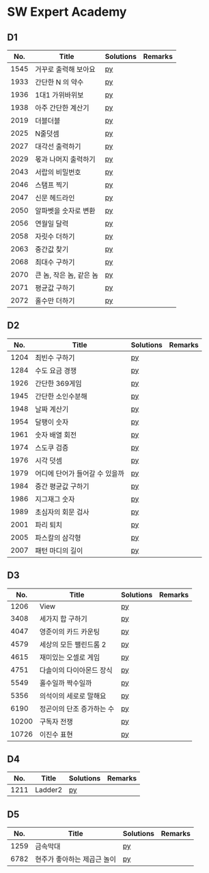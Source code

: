# SW Expert Academy


## D1
| No. | Title | Solutions | Remarks |
| ---- | ---- | ---- | ---- |
| 1545 | 거꾸로 출력해 보아요 | [py](solutions/D1/1545.py) | |
| 1933 | 간단한 N 의 약수 | [py](solutions/D1/1933.py) | |
| 1936 | 1대1 가위바위보 | [py](solutions/D1/1936.py) | |
| 1938 | 아주 간단한 계산기 | [py](solutions/D1/1938.py) | |
| 2019 | 더블더블 | [py](solutions/D1/2019.py) | |
| 2025 | N줄덧셈 | [py](solutions/D1/2025.py) | |
| 2027 | 대각선 출력하기 | [py](solutions/D1/2027.py) | |
| 2029 | 몫과 나머지 출력하기 | [py](solutions/D1/2029.py) | |
| 2043 | 서랍의 비밀번호 | [py](solutions/D1/2043.py) | |
| 2046 | 스탬프 찍기 | [py](solutions/D1/2046.py) | |
| 2047 | 신문 헤드라인 | [py](solutions/D1/2047.py) | |
| 2050 | 알파벳을 숫자로 변환 | [py](solutions/D1/2050.py) | |
| 2056 | 연월일 달력 | [py](solutions/D1/2056.py) | |
| 2058 | 자릿수 더하기 | [py](solutions/D1/2058.py) | |
| 2063 | 중간값 찾기 | [py](solutions/D1/2063.py) | |
| 2068 | 최대수 구하기 | [py](solutions/D1/2068.py) | |
| 2070 | 큰 놈, 작은 놈, 같은 놈 | [py](solutions/D1/2070.py) | |
| 2071 | 평균값 구하기 | [py](solutions/D1/2071.py) | |
| 2072 | 홀수만 더하기 | [py](solutions/D1/2072.py) | |


## D2
| No. | Title | Solutions | Remarks |
| ---- | ---- | ---- | ---- |
| 1204 | 최빈수 구하기 | [py](solutions/D2/1204.py) | |
| 1284 | 수도 요금 경쟁 | [py](solutions/D2/1284.py) | |
| 1926 | 간단한 369게임 | [py](solutions/D2/1926.py) | |
| 1945 | 간단한 소인수분해 | [py](solutions/D2/1945.py) | |
| 1948 | 날짜 계산기 | [py](solutions/D2/1948.py) | |
| 1954 | 달팽이 숫자 | [py](solutions/D2/1954.py) | |
| 1961 | 숫자 배열 회전 | [py](solutions/D2/1961.py) | |
| 1974 | 스도쿠 검증 | [py](solutions/D2/1974.py) | |
| 1976 | 시각 덧셈 | [py](solutions/D2/1976.py) | |
| 1979 | 어디에 단어가 들어갈 수 있을까 | [py](solutions/D2/1979.py) | |
| 1984 | 중간 평균값 구하기 | [py](solutions/D2/1984.py) | |
| 1986 | 지그재그 숫자 | [py](solutions/D2/1986.py) | |
| 1989 | 초심자의 회문 검사 | [py](solutions/D2/1989.py) | |
| 2001 | 파리 퇴치 | [py](solutions/D2/2001.py) | |
| 2005 | 파스칼의 삼각형 | [py](solutions/D2/2005.py) | |
| 2007 | 패턴 마디의 길이 | [py](solutions/D2/2007.py) | |


## D3
| No. | Title | Solutions | Remarks |
| ---- | ---- | ---- | ---- |
| 1206 | View | [py](solutions/D3/1206.py) | |
| 3408 | 세가지 합 구하기 | [py](solutions/D3/3408.py) | |
| 4047 | 영준이의 카드 카운팅 | [py](solutions/D3/4047.py) | |
| 4579 | 세상의 모든 팰린드롬 2 | [py](solutions/D3/4579.py) | |
| 4615 | 재미있는 오셀로 게임 | [py](solutions/D3/4615.py) | |
| 4751 | 다솔이의 다이아몬드 장식 | [py](solutions/D3/4751.py) | |
| 5549 | 홀수일까 짝수일까 | [py](solutions/D3/5549.py) | |
| 5356 | 의석이의 세로로 말해요 | [py](solutions/D3/5356.py) | |
| 6190 | 정곤이의 단조 증가하는 수 | [py](solutions/D3/6190.py) | |
| 10200 | 구독자 전쟁 | [py](solutions/D3/10200.py) | |
| 10726 | 이진수 표현 | [py](solutions/D3/10726/main.py) | |


## D4
| No. | Title | Solutions | Remarks |
| ---- | ---- | ---- | ---- |
| 1211 | Ladder2 | [py](solutions/D3/1211.py) | |


## D5
| No. | Title | Solutions | Remarks |
| ---- | ---- | ---- | ---- |
| 1259 | 금속막대 | [py](solutions/D5/1259.py) | |
| 6782 | 현주가 좋아하는 제곱근 놀이 | [py](solutions/D5/6782.py) | |
